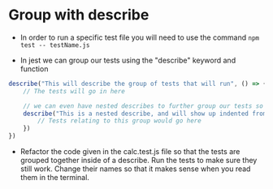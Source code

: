 # Group with describe

* In order to run a specific test file you will need to use the command `npm test -- testName.js`

* In jest we can group our tests using the "describe" keyword and function

```javascript
describe("This will describe the group of tests that will run", () => {
    // The tests will go in here

    // we can even have nested describes to further group our tests so they read more like a story.
    describe("This is a nested describe, and will show up indented from the first one when ran in the console", () => {
        // Tests relating to this group would go here
    })
})
```

* Refactor the code given in the calc.test.js file so that the tests are grouped together inside of a describe. Run the tests to make sure they still work. Change their names so that it makes sense when you read them in the terminal.